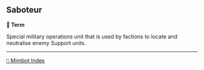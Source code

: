 ## Saboteur

**📑 Term**

Special military operations unit that is used by factions to locate and neutralise enemy Support units.

<!---
keywords: battle, unit
-->
----------
[`📑` Mimbot Index](</index.md#0090>)